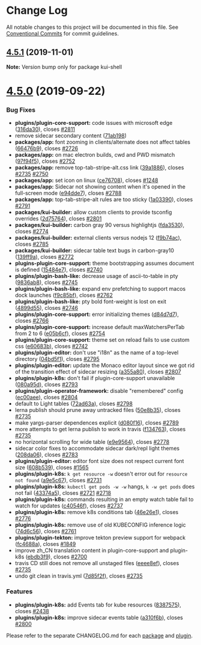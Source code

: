 # Change Log

All notable changes to this project will be documented in this file.
See [Conventional Commits](https://conventionalcommits.org) for commit guidelines.

## [4.5.1](https://github.com/IBM/kui/compare/v4.5.0...v4.5.1) (2019-11-01)

**Note:** Version bump only for package kui-shell

# [4.5.0](https://github.com/IBM/kui/compare/v4.4.0...v4.5.0) (2019-09-22)

### Bug Fixes

- **plugins/plugin-core-support:** code issues with microsoft edge ([316da30](https://github.com/IBM/kui/commit/316da30)), closes [#2811](https://github.com/IBM/kui/issues/2811)
- remove sidecar secondary content ([71ab198](https://github.com/IBM/kui/commit/71ab198))
- **packages/app:** font zooming in clients/alternate does not affect tables ([66476b9](https://github.com/IBM/kui/commit/66476b9)), closes [#2726](https://github.com/IBM/kui/issues/2726)
- **packages/app:** on mac electron builds, cwd and PWD mismatch ([97f94f5](https://github.com/IBM/kui/commit/97f94f5)), closes [#2752](https://github.com/IBM/kui/issues/2752)
- **packages/app:** remove top-tab-stripe-alt.css link ([39a1886](https://github.com/IBM/kui/commit/39a1886)), closes [#2735](https://github.com/IBM/kui/issues/2735) [#2750](https://github.com/IBM/kui/issues/2750)
- **packages/app:** set icon on linux ([ce76708](https://github.com/IBM/kui/commit/ce76708)), closes [#1248](https://github.com/IBM/kui/issues/1248)
- **packages/app:** Sidecar not showing content when it's opened in the full-screen mode ([e94dde7](https://github.com/IBM/kui/commit/e94dde7)), closes [#2788](https://github.com/IBM/kui/issues/2788)
- **packages/app:** top-tab-stripe-alt rules are too sticky ([1a03390](https://github.com/IBM/kui/commit/1a03390)), closes [#2791](https://github.com/IBM/kui/issues/2791)
- **packages/kui-builder:** allow custom clients to provide tsconfig overrides ([2d75764](https://github.com/IBM/kui/commit/2d75764)), closes [#2801](https://github.com/IBM/kui/issues/2801)
- **packages/kui-builder:** carbon gray 90 versus highlightjs ([fda3530](https://github.com/IBM/kui/commit/fda3530)), closes [#2774](https://github.com/IBM/kui/issues/2774)
- **packages/kui-builder:** external clients versus nodejs 12 ([f9b74ac](https://github.com/IBM/kui/commit/f9b74ac)), closes [#2785](https://github.com/IBM/kui/issues/2785)
- **packages/kui-builder:** sidecar table text bugs in carbon-gray10 ([139ff9a](https://github.com/IBM/kui/commit/139ff9a)), closes [#2772](https://github.com/IBM/kui/issues/2772)
- **plugins-plugin-core-support:** theme bootstrapping assumes document is defined ([15484e7](https://github.com/IBM/kui/commit/15484e7)), closes [#2740](https://github.com/IBM/kui/issues/2740)
- **plugins/plugin-bash-like:** decrease usage of ascii-to-table in pty ([9836ab8](https://github.com/IBM/kui/commit/9836ab8)), closes [#2745](https://github.com/IBM/kui/issues/2745)
- **plugins/plugin-bash-like:** expand env prefetching to support macos dock launches ([f9c85bf](https://github.com/IBM/kui/commit/f9c85bf)), closes [#2762](https://github.com/IBM/kui/issues/2762)
- **plugins/plugin-bash-like:** pty bold font-weight is lost on exit ([4899d55](https://github.com/IBM/kui/commit/4899d55)), closes [#2746](https://github.com/IBM/kui/issues/2746)
- **plugins/plugin-core-support:** error initializing themes ([d84d7d7](https://github.com/IBM/kui/commit/d84d7d7)), closes [#2766](https://github.com/IBM/kui/issues/2766)
- **plugins/plugin-core-support:** increase default maxWatchersPerTab from 2 to 6 ([e05b6cf](https://github.com/IBM/kui/commit/e05b6cf)), closes [#2754](https://github.com/IBM/kui/issues/2754)
- **plugins/plugin-core-support:** theme set on reload fails to use custom css ([e60683b](https://github.com/IBM/kui/commit/e60683b)), closes [#2742](https://github.com/IBM/kui/issues/2742)
- **plugins/plugin-editor:** don't use "i18n" as the name of a top-level directory ([04bd5f1](https://github.com/IBM/kui/commit/04bd5f1)), closes [#2795](https://github.com/IBM/kui/issues/2795)
- **plugins/plugin-editor:** update the Monaco editor layout since we got rid of the transition effect of sidecar resizing ([a355a80](https://github.com/IBM/kui/commit/a355a80)), closes [#2807](https://github.com/IBM/kui/issues/2807)
- **plugins/plugin-k8s:** don't fail if plugin-core-support unavailable ([080a95d](https://github.com/IBM/kui/commit/080a95d)), closes [#2793](https://github.com/IBM/kui/issues/2793)
- **plugins/plugin-operator-framework:** disable "remembered" config ([ec00aee](https://github.com/IBM/kui/commit/ec00aee)), closes [#2804](https://github.com/IBM/kui/issues/2804)
- default to Light tables ([72ad63a](https://github.com/IBM/kui/commit/72ad63a)), closes [#2798](https://github.com/IBM/kui/issues/2798)
- lerna publish should prune away untracked files ([50e8b35](https://github.com/IBM/kui/commit/50e8b35)), closes [#2735](https://github.com/IBM/kui/issues/2735)
- make yargs-parser dependences explicit ([d080f16](https://github.com/IBM/kui/commit/d080f16)), closes [#2789](https://github.com/IBM/kui/issues/2789)
- more attempts to get lerna publish to work in travis ([f134763](https://github.com/IBM/kui/commit/f134763)), closes [#2735](https://github.com/IBM/kui/issues/2735)
- no horizontal scrolling for wide table ([e9e9564](https://github.com/IBM/kui/commit/e9e9564)), closes [#2778](https://github.com/IBM/kui/issues/2778)
- sidecar color fixes to accommodate sidecar dark/repl light themes ([208da06](https://github.com/IBM/kui/commit/208da06)), closes [#2783](https://github.com/IBM/kui/issues/2783)
- **plugins/plugin-editor:** editor font size does not respect current font size ([608b539](https://github.com/IBM/kui/commit/608b539)), closes [#1565](https://github.com/IBM/kui/issues/1565)
- **plugins/plugin-k8s:** `k get resource -w` doesn't error out for `resource not found` ([a9e5c67](https://github.com/IBM/kui/commit/a9e5c67)), closes [#2731](https://github.com/IBM/kui/issues/2731)
- **plugins/plugin-k8s:** `kubectl get pods -w -w` hangs, `k -w get pods` does not fail ([43374a5](https://github.com/IBM/kui/commit/43374a5)), closes [#2721](https://github.com/IBM/kui/issues/2721) [#2718](https://github.com/IBM/kui/issues/2718)
- **plugins/plugin-k8s:** commands resulting in an empty watch table fail to watch for updates ([c40546f](https://github.com/IBM/kui/commit/c40546f)), closes [#2737](https://github.com/IBM/kui/issues/2737)
- **plugins/plugin-k8s:** remove k8s conditions tab ([46e26e1](https://github.com/IBM/kui/commit/46e26e1)), closes [#2776](https://github.com/IBM/kui/issues/2776)
- **plugins/plugin-k8s:** remove use of old KUBECONFIG inference logic ([74d6c56](https://github.com/IBM/kui/commit/74d6c56)), closes [#2761](https://github.com/IBM/kui/issues/2761)
- **plugins/plugin-tekton:** improve tekton preview support for webpack ([fc4688a](https://github.com/IBM/kui/commit/fc4688a)), closes [#1849](https://github.com/IBM/kui/issues/1849)
- improve zh_CN translation content in plugin-core-support and plugin-k8s ([ebdb3f9](https://github.com/IBM/kui/commit/ebdb3f9)), closes [#2700](https://github.com/IBM/kui/issues/2700)
- travis CD still does not remove all unstaged files ([eeee8ef](https://github.com/IBM/kui/commit/eeee8ef)), closes [#2735](https://github.com/IBM/kui/issues/2735)
- undo git clean in travis.yml ([7d85f2f](https://github.com/IBM/kui/commit/7d85f2f)), closes [#2735](https://github.com/IBM/kui/issues/2735)

### Features

- **plugins/plugin-k8s:** add Events tab for kube resources ([8387575](https://github.com/IBM/kui/commit/8387575)), closes [#2438](https://github.com/IBM/kui/issues/2438)
- **plugins/plugin-k8s:** improve sidecar events table ([a310f6b](https://github.com/IBM/kui/commit/a310f6b)), closes [#2800](https://github.com/IBM/kui/issues/2800)

Please refer to the separate CHANGELOG.md for each [package](packages) and [plugin](plugins).
